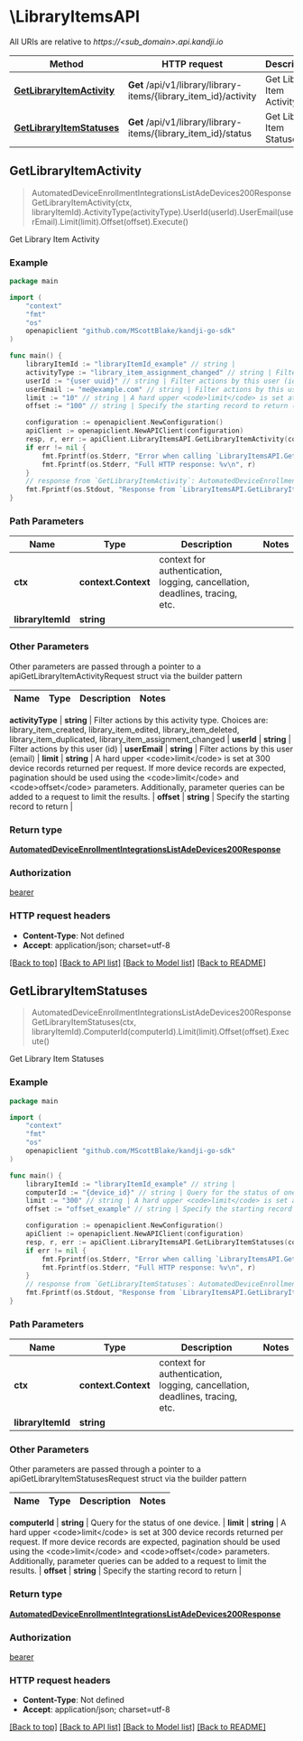 # \LibraryItemsAPI

All URIs are relative to *https://&lt;sub_domain&gt;.api.kandji.io*

Method | HTTP request | Description
------------- | ------------- | -------------
[**GetLibraryItemActivity**](LibraryItemsAPI.md#GetLibraryItemActivity) | **Get** /api/v1/library/library-items/{library_item_id}/activity | Get Library Item Activity
[**GetLibraryItemStatuses**](LibraryItemsAPI.md#GetLibraryItemStatuses) | **Get** /api/v1/library/library-items/{library_item_id}/status | Get Library Item Statuses



## GetLibraryItemActivity

> AutomatedDeviceEnrollmentIntegrationsListAdeDevices200Response GetLibraryItemActivity(ctx, libraryItemId).ActivityType(activityType).UserId(userId).UserEmail(userEmail).Limit(limit).Offset(offset).Execute()

Get Library Item Activity



### Example

```go
package main

import (
	"context"
	"fmt"
	"os"
	openapiclient "github.com/MScottBlake/kandji-go-sdk"
)

func main() {
	libraryItemId := "libraryItemId_example" // string | 
	activityType := "library_item_assignment_changed" // string | Filter actions by this activity type. Choices are: library_item_created, library_item_edited, library_item_deleted, library_item_duplicated, library_item_assignment_changed (optional)
	userId := "{user uuid}" // string | Filter actions by this user (id) (optional)
	userEmail := "me@example.com" // string | Filter actions by this user (email) (optional)
	limit := "10" // string | A hard upper <code>limit</code> is set at 300 device records returned per request. If more device records are expected, pagination should be used using the <code>limit</code> and <code>offset</code> parameters. Additionally, parameter queries can be added to a request to limit the results. (optional)
	offset := "100" // string | Specify the starting record to return (optional)

	configuration := openapiclient.NewConfiguration()
	apiClient := openapiclient.NewAPIClient(configuration)
	resp, r, err := apiClient.LibraryItemsAPI.GetLibraryItemActivity(context.Background(), libraryItemId).ActivityType(activityType).UserId(userId).UserEmail(userEmail).Limit(limit).Offset(offset).Execute()
	if err != nil {
		fmt.Fprintf(os.Stderr, "Error when calling `LibraryItemsAPI.GetLibraryItemActivity``: %v\n", err)
		fmt.Fprintf(os.Stderr, "Full HTTP response: %v\n", r)
	}
	// response from `GetLibraryItemActivity`: AutomatedDeviceEnrollmentIntegrationsListAdeDevices200Response
	fmt.Fprintf(os.Stdout, "Response from `LibraryItemsAPI.GetLibraryItemActivity`: %v\n", resp)
}
```

### Path Parameters


Name | Type | Description  | Notes
------------- | ------------- | ------------- | -------------
**ctx** | **context.Context** | context for authentication, logging, cancellation, deadlines, tracing, etc.
**libraryItemId** | **string** |  | 

### Other Parameters

Other parameters are passed through a pointer to a apiGetLibraryItemActivityRequest struct via the builder pattern


Name | Type | Description  | Notes
------------- | ------------- | ------------- | -------------

 **activityType** | **string** | Filter actions by this activity type. Choices are: library_item_created, library_item_edited, library_item_deleted, library_item_duplicated, library_item_assignment_changed | 
 **userId** | **string** | Filter actions by this user (id) | 
 **userEmail** | **string** | Filter actions by this user (email) | 
 **limit** | **string** | A hard upper &lt;code&gt;limit&lt;/code&gt; is set at 300 device records returned per request. If more device records are expected, pagination should be used using the &lt;code&gt;limit&lt;/code&gt; and &lt;code&gt;offset&lt;/code&gt; parameters. Additionally, parameter queries can be added to a request to limit the results. | 
 **offset** | **string** | Specify the starting record to return | 

### Return type

[**AutomatedDeviceEnrollmentIntegrationsListAdeDevices200Response**](AutomatedDeviceEnrollmentIntegrationsListAdeDevices200Response.md)

### Authorization

[bearer](../README.md#bearer)

### HTTP request headers

- **Content-Type**: Not defined
- **Accept**: application/json; charset=utf-8

[[Back to top]](#) [[Back to API list]](../README.md#documentation-for-api-endpoints)
[[Back to Model list]](../README.md#documentation-for-models)
[[Back to README]](../README.md)


## GetLibraryItemStatuses

> AutomatedDeviceEnrollmentIntegrationsListAdeDevices200Response GetLibraryItemStatuses(ctx, libraryItemId).ComputerId(computerId).Limit(limit).Offset(offset).Execute()

Get Library Item Statuses



### Example

```go
package main

import (
	"context"
	"fmt"
	"os"
	openapiclient "github.com/MScottBlake/kandji-go-sdk"
)

func main() {
	libraryItemId := "libraryItemId_example" // string | 
	computerId := "{device_id}" // string | Query for the status of one device. (optional)
	limit := "300" // string | A hard upper <code>limit</code> is set at 300 device records returned per request. If more device records are expected, pagination should be used using the <code>limit</code> and <code>offset</code> parameters. Additionally, parameter queries can be added to a request to limit the results. (optional)
	offset := "offset_example" // string | Specify the starting record to return (optional)

	configuration := openapiclient.NewConfiguration()
	apiClient := openapiclient.NewAPIClient(configuration)
	resp, r, err := apiClient.LibraryItemsAPI.GetLibraryItemStatuses(context.Background(), libraryItemId).ComputerId(computerId).Limit(limit).Offset(offset).Execute()
	if err != nil {
		fmt.Fprintf(os.Stderr, "Error when calling `LibraryItemsAPI.GetLibraryItemStatuses``: %v\n", err)
		fmt.Fprintf(os.Stderr, "Full HTTP response: %v\n", r)
	}
	// response from `GetLibraryItemStatuses`: AutomatedDeviceEnrollmentIntegrationsListAdeDevices200Response
	fmt.Fprintf(os.Stdout, "Response from `LibraryItemsAPI.GetLibraryItemStatuses`: %v\n", resp)
}
```

### Path Parameters


Name | Type | Description  | Notes
------------- | ------------- | ------------- | -------------
**ctx** | **context.Context** | context for authentication, logging, cancellation, deadlines, tracing, etc.
**libraryItemId** | **string** |  | 

### Other Parameters

Other parameters are passed through a pointer to a apiGetLibraryItemStatusesRequest struct via the builder pattern


Name | Type | Description  | Notes
------------- | ------------- | ------------- | -------------

 **computerId** | **string** | Query for the status of one device. | 
 **limit** | **string** | A hard upper &lt;code&gt;limit&lt;/code&gt; is set at 300 device records returned per request. If more device records are expected, pagination should be used using the &lt;code&gt;limit&lt;/code&gt; and &lt;code&gt;offset&lt;/code&gt; parameters. Additionally, parameter queries can be added to a request to limit the results. | 
 **offset** | **string** | Specify the starting record to return | 

### Return type

[**AutomatedDeviceEnrollmentIntegrationsListAdeDevices200Response**](AutomatedDeviceEnrollmentIntegrationsListAdeDevices200Response.md)

### Authorization

[bearer](../README.md#bearer)

### HTTP request headers

- **Content-Type**: Not defined
- **Accept**: application/json; charset=utf-8

[[Back to top]](#) [[Back to API list]](../README.md#documentation-for-api-endpoints)
[[Back to Model list]](../README.md#documentation-for-models)
[[Back to README]](../README.md)

